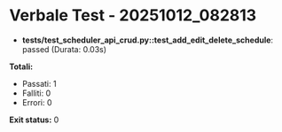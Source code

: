# Verbale Test - 20251012_082813

- **tests/test_scheduler_api_crud.py::test_add_edit_delete_schedule**: passed (Durata: 0.03s)

**Totali:**
- Passati: 1
- Falliti: 0
- Errori: 0

**Exit status:** 0
